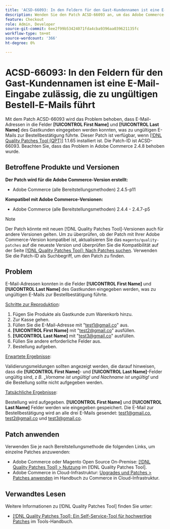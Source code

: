```yaml
---
title: 'ACSD-66093: In den Feldern für den Gast-Kundennamen ist eine E-Mail-Eingabe zulässig, die zu ungültigen Bestell-E-Mails führt'
description: Wenden Sie den Patch ACSD-66093 an, um das Adobe Commerce-Problem zu beheben, bei dem es möglich ist, E-Mail-Adressen in die Felder Gastkunde **[!UICONTROL First Name]** und **[!UICONTROL Last Name]** einzugeben und ungültige E-Mails zur Bestellbestätigung zu senden.
feature: Checkout
role: Admin, Developer
source-git-commit: 6ee2f99b53424071fda4cba9396aa039621135fc
workflow-type: tm+mt
source-wordcount: '366'
ht-degree: 0%

---
```



# ACSD-66093: In den Feldern für den Gast-Kundennamen ist eine E-Mail-Eingabe zulässig, die zu ungültigen Bestell-E-Mails führt

Mit dem Patch ACSD-66093 wird das Problem behoben, dass E-Mail-Adressen in die Felder **[!UICONTROL First Name]** und **[!UICONTROL Last Name]** des Gastkunden eingegeben werden konnten, was zu ungültigen E-Mails zur Bestellbestätigung führte. Dieser Patch ist verfügbar, wenn [[!DNL Quality Patches Tool (QPT)]](/help/tools/quality-patches-tool/quality-patches-tool-to-self-serve-quality-patches.md) 1.1.65 installiert ist. Die Patch-ID ist ACSD-66093. Beachten Sie, dass das Problem in Adobe Commerce 2.4.8 behoben wurde.

## Betroffene Produkte und Versionen

**Der Patch wird für die Adobe Commerce-Version erstellt:**

* Adobe Commerce (alle Bereitstellungsmethoden) 2.4.5-p11

**Kompatibel mit Adobe Commerce-Versionen:**

* Adobe Commerce (alle Bereitstellungsmethoden) 2.4.4 - 2.4.7-p5

>[!NOTE]
>
>Der Patch könnte mit neuen [!DNL Quality Patches Tool]-Versionen auch für andere Versionen gelten. Um zu überprüfen, ob der Patch mit Ihrer Adobe Commerce-Version kompatibel ist, aktualisieren Sie das `magento/quality-patches` auf die neueste Version und überprüfen Sie die Kompatibilität auf der Seite [[!DNL Quality Patches Tool]: Nach Patches suchen](https://experienceleague.adobe.com/tools/commerce-quality-patches/index.html?lang=de). Verwenden Sie die Patch-ID als Suchbegriff, um den Patch zu finden.

## Problem

E-Mail-Adressen konnten in die Felder **[!UICONTROL First Name]** und **[!UICONTROL Last Name]** des Gastkunden eingegeben werden, was zu ungültigen E-Mails zur Bestellbestätigung führte.

<u>Schritte zur Reproduktion</u>:

1. Fügen Sie Produkte als Gastkunde zum Warenkorb hinzu.
2. Zur Kasse gehen.
3. Füllen Sie die E-Mail-Adresse mit &quot;test1@gmail.co&quot; aus.
4. **[!UICONTROL First Name]** mit &quot;<test2@gmail.co>&quot; ausfüllen.
5. **[!UICONTROL Last Name]** mit &quot;<test3@gmail.co>&quot; ausfüllen.
6. Füllen Sie andere erforderliche Felder aus.
7. Bestellung aufgeben.

<u>Erwartete Ergebnisse</u>:

Validierungsmeldungen sollten angezeigt werden, die darauf hinweisen, dass die **[!UICONTROL First Name]**- und **[!UICONTROL Last Name]**-Felder ungültig sind, z *B. „Vorname ist ungültig! und Nachname ist ungültig!* und die Bestellung sollte nicht aufgegeben werden.

<u>Tatsächliche Ergebnisse</u>:

Bestellung wird aufgegeben.
**[!UICONTROL First Name]** und **[!UICONTROL Last Name]** Felder werden wie eingegeben gespeichert.
Die E-Mail zur Bestellbestätigung wird an alle drei E-Mails gesendet: test1@gmail.co, test2@gmail.co und test3@gmail.co.

## Patch anwenden

Verwenden Sie je nach Bereitstellungsmethode die folgenden Links, um einzelne Patches anzuwenden:

* Adobe Commerce oder Magento Open Source On-Premise: [[!DNL Quality Patches Tool] > Nutzung](/help/tools/quality-patches-tool/usage.md) im [!DNL Quality Patches Tool].
* Adobe Commerce in Cloud-Infrastruktur: [Upgrades und Patches > Patches anwenden](https://experienceleague.adobe.com/docs/commerce-cloud-service/user-guide/develop/upgrade/apply-patches.html?lang=de) im Handbuch zu Commerce in Cloud-Infrastruktur.

## Verwandtes Lesen

Weitere Informationen zu [!DNL Quality Patches Tool] finden Sie unter:

* [[!DNL Quality Patches Tool]: Ein Self-Service-Tool für hochwertige Patches](/help/tools/quality-patches-tool/quality-patches-tool-to-self-serve-quality-patches.md) im Tools-Handbuch.
